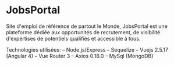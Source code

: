 # JobsPortal
Site d'emploi de référence de partout le Monde, JobsPortal est une plateforme dédiée aux opportunités de recrutement, de visibilité d'expertises de potentiels qualifiés et accessible à tous.

Technologies utilisées:
– Node.js/Express
– Sequelize
– Vuejs 2.5.17 (Angular 4)
– Vue Router 3
– Axios 0.18.0
– MySql (MongoDB)
